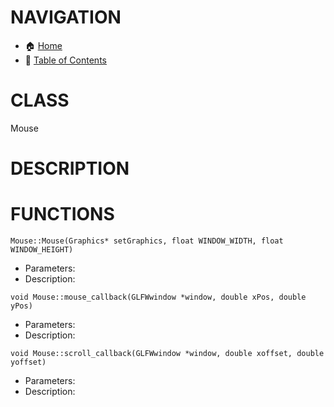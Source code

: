# NAVIGATION
- 🏠 [Home](../../../readme.md)
- 📖 [Table of Contents](../docs_Chapter_0.00_Welcome/doc_Chapter_0.10_Table_of_Contents.md)


# CLASS
Mouse

# DESCRIPTION

# FUNCTIONS
`Mouse::Mouse(Graphics* setGraphics, float WINDOW_WIDTH, float WINDOW_HEIGHT)`
- Parameters:
- Description: 

`void Mouse::mouse_callback(GLFWwindow *window, double xPos, double yPos)`
- Parameters:
- Description: 

`void Mouse::scroll_callback(GLFWwindow *window, double xoffset, double yoffset)`
- Parameters:
- Description: 